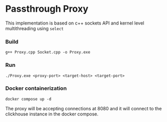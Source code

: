 # Passthrough Proxy

This implementation is based on c++ sockets API and kernel level multithreading using `select`

### Build 

```
g++ Proxy.cpp Socket.cpp -o Proxy.exe
```

### Run

```
./Proxy.exe <proxy-port> <target-host> <target-port>
```

### Docker containerization

```
docker compose up -d 
```

The proxy will be accepting connections at 8080 and it will connect to the clickhouse instance in the docker compose.
